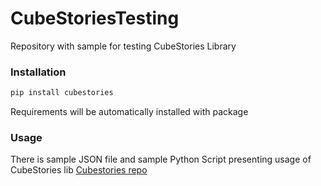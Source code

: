 # CubeStoriesTesting
Repository with sample for testing CubeStories Library

### Installation
```python
pip install cubestories
```
Requirements will be automatically installed with package

### Usage
There is sample JSON file and sample Python Script presenting usage of CubeStories lib
[Cubestories repo](https://github.com/MaciejJanowski/CubeStories)



